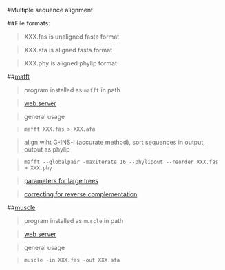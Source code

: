#Multiple sequence alignment

##File formats: 
>XXX.fas is unaligned fasta format

>XXX.afa is aligned fasta format

>XXX.phy is aligned phylip format
  
##[mafft](http://mafft.cbrc.jp/alignment/software/) 
>program installed as `mafft` in path

>[web server](http://toolkit.tuebingen.mpg.de/mafft)

>general usage

>`mafft XXX.fas > XXX.afa`

>align wiht G-INS-i (accurate method), sort sequences in output, output as phylip

>`mafft --globalpair -maxiterate 16 --phylipout --reorder XXX.fas > XXX.phy`

>[parameters for large trees](http://mafft.cbrc.jp/alignment/software/tips.html)

>[correcting for reverse complementation](http://mafft.cbrc.jp/alignment/software/adjustdirection.html)

##[muscle](http://www.drive5.com/muscle/index.htm)
>program installed as `muscle` in path

>[web server](http://www.ebi.ac.uk/Tools/msa/muscle/)

>general usage

>`muscle -in XXX.fas -out XXX.afa`

